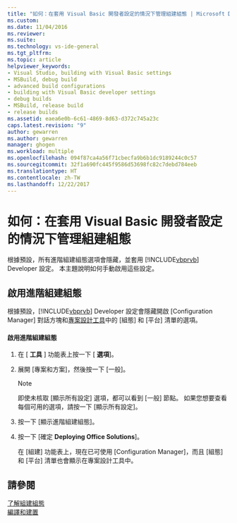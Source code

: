 ```yaml
---
title: "如何：在套用 Visual Basic 開發者設定的情況下管理組建組態 | Microsoft Docs"
ms.custom: 
ms.date: 11/04/2016
ms.reviewer: 
ms.suite: 
ms.technology: vs-ide-general
ms.tgt_pltfrm: 
ms.topic: article
helpviewer_keywords:
- Visual Studio, building with Visual Basic settings
- MSBuild, debug build
- advanced build configurations
- building with Visual Basic developer settings
- debug builds
- MSBuild, release build
- release builds
ms.assetid: eaea6e0b-6c61-4869-8d63-d372c745a23c
caps.latest.revision: "9"
author: gewarren
ms.author: gewarren
manager: ghogen
ms.workload: multiple
ms.openlocfilehash: 094f87ca4a56f71cbecfa9b6b1dc9189244c0c57
ms.sourcegitcommit: 32f1a690fc445f9586d53698fc82c7debd784eeb
ms.translationtype: HT
ms.contentlocale: zh-TW
ms.lasthandoff: 12/22/2017
---
```

# <a name="how-to-manage-build-configurations-with-visual-basic-developer-settings-applied"></a>如何：在套用 Visual Basic 開發者設定的情況下管理組建組態
根據預設，所有進階組建組態選項會隱藏，並套用 [!INCLUDE[vbprvb](../code-quality/includes/vbprvb_md.md)] Developer 設定。 本主題說明如何手動啟用這些設定。  
  
## <a name="enabling-advanced-build-configurations"></a>啟用進階組建組態  
 根據預設，[!INCLUDE[vbprvb](../code-quality/includes/vbprvb_md.md)] Developer 設定會隱藏開啟 [Configuration Manager] 對話方塊和[專案設計工具](..//ide/reference/application-page-project-designer-visual-basic.md)中的 [組態] 和 [平台] 清單的選項。  
  
#### <a name="to-enable-advanced-build-configurations"></a>啟用進階組建組態  
  
1.  在 [ **工具** ] 功能表上按一下 [ **選項**]。  
  
2.  展開 [專案和方案]，然後按一下 [一般]。  
  
    > [!NOTE]
    >  即使未核取 [顯示所有設定] 選項，都可以看到 [一般] 節點。 如果您想要查看每個可用的選項，請按一下 [顯示所有設定]。  
  
3.  按一下 [顯示進階組建組態]。  
  
4.  按一下 [確定 **Deploying Office Solutions**]。  
  
     在 [組建] 功能表上，現在已可使用 [Configuration Manager]，而且 [組態] 和 [平台] 清單也會顯示在專案設計工具中。  
  
## <a name="see-also"></a>請參閱  
 [了解組建組態](../ide/understanding-build-configurations.md)   
 [編譯和建置](../ide/compiling-and-building-in-visual-studio.md)